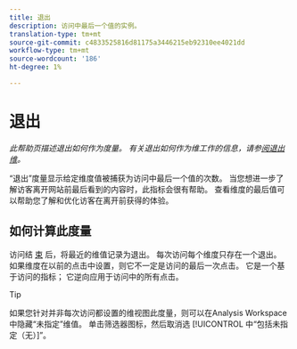 ```yaml
---
title: 退出
description: 访问中最后一个值的实例。
translation-type: tm+mt
source-git-commit: c4833525816d81175a3446215eb92310ee4021dd
workflow-type: tm+mt
source-wordcount: '186'
ht-degree: 1%

---
```



# 退出

*此帮助页描述退出如何作为度量。 有关退出如何作为维工作的信息，请参[阅退出维](../dimensions/exit-dimensions.md)。*

“退出”度量显示给定维度值被捕获为访问中最后一个值的次数。 当您想进一步了解访客离开网站前最后看到的内容时，此指标会很有帮助。 查看维度的最后值可以帮助您了解和优化访客在离开前获得的体验。

## 如何计算此度量

访问结 [束](visits.md) 后，将最近的维值记录为退出。 每次访问每个维度只存在一个退出。 如果维度在以前的点击中设置，则它不一定是访问的最后一次点击。 它是一个基于访问的指标； 它逆向应用于访问中的所有点击。

>[!TIP]
>
>如果您针对并非每次访问都设置的维视图此度量，则可以在Analysis Workspace中隐藏“未指定”维值。 单击筛选器图标，然后取消选 [!UICONTROL 中“包括未指定（无）]”。
